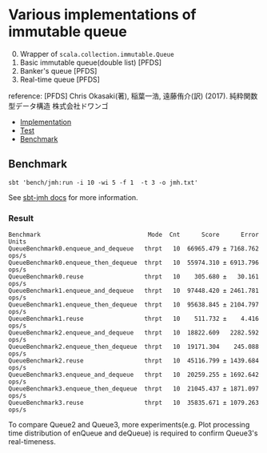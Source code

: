 # Various implementations of immutable queue

0. Wrapper of `scala.collection.immutable.Queue`
1. Basic immutable queue(double list) [PFDS]
2. Banker's queue [PFDS]
3. Real-time queue [PFDS]

reference: [PFDS] Chris Okasaki(著), 稲葉一浩, 遠藤侑介(訳) (2017). 純粋関数型データ構造 株式会社ドワンゴ

* [Implementation](src/main/scala/Queue.scala)
* [Test](src/test/scala/QueueTest.scala)
* [Benchmark](bench/src/main/scala/Benchmark.scala)

## Benchmark

```
sbt 'bench/jmh:run -i 10 -wi 5 -f 1  -t 3 -o jmh.txt'
```
See [sbt-jmh docs](https://github.com/ktoso/sbt-jmh#options) for more information.

### Result

```
Benchmark                              Mode  Cnt      Score      Error  Units
QueueBenchmark0.enqueue_and_dequeue   thrpt   10  66965.479 ± 7168.762  ops/s
QueueBenchmark0.enqueue_then_dequeue  thrpt   10  55974.310 ± 6913.796  ops/s
QueueBenchmark0.reuse                 thrpt   10    305.680 ±   30.161  ops/s
QueueBenchmark1.enqueue_and_dequeue   thrpt   10  97448.420 ± 2461.781  ops/s
QueueBenchmark1.enqueue_then_dequeue  thrpt   10  95638.845 ± 2104.797  ops/s
QueueBenchmark1.reuse                 thrpt   10    511.732 ±    4.416  ops/s
QueueBenchmark2.enqueue_and_dequeue   thrpt   10  18822.609   2282.592  ops/s
QueueBenchmark2.enqueue_then_dequeue  thrpt   10  19171.304    245.088  ops/s
QueueBenchmark2.reuse                 thrpt   10  45116.799 ± 1439.684  ops/s
QueueBenchmark3.enqueue_and_dequeue   thrpt   10  20259.255 ± 1692.642  ops/s
QueueBenchmark3.enqueue_then_dequeue  thrpt   10  21045.437 ± 1871.097  ops/s
QueueBenchmark3.reuse                 thrpt   10  35835.671 ± 1079.263  ops/s
```

To compare Queue2 and Queue3, more experiments(e.g. Plot processing time distribution of enQueue and deQueue) is required to confirm Queue3's real-timeness.
